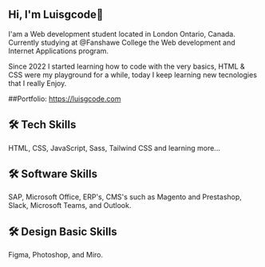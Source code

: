 
## Hi, I'm Luisgcode👋

I'am a Web development student located in London Ontario, Canada. Currently studying at @Fanshawe College the Web development and Internet Applications program. 

Since 2022 I started learning how to code with the very basics, HTML & CSS were my playground for a while, today I keep learning new tecnologies that I really Enjoy.

##Portfolio: https://luisgcode.com


## 🛠 Tech Skills
HTML, CSS, JavaScript, Sass, Tailwind CSS and learning more...


## 🛠 Software Skills
SAP, Microsoft Office, ERP's, CMS's such as Magento and Prestashop, Slack, Microsoft Teams, and Outlook. 


## 🛠 Design Basic Skills
Figma, Photoshop, and Miro.

